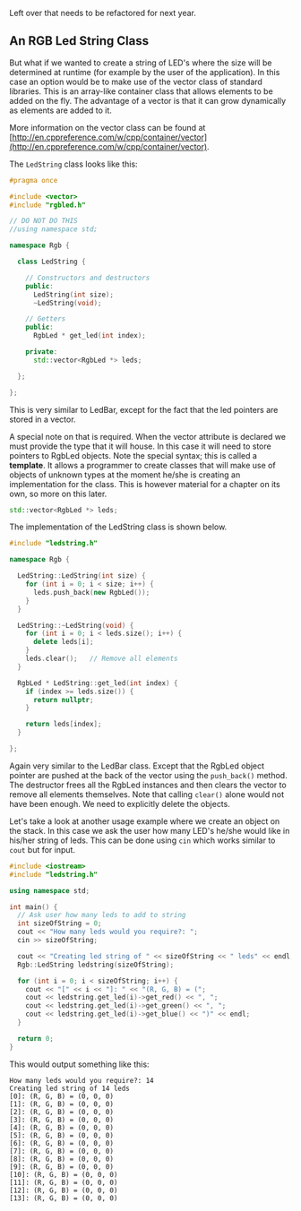 Left over that needs to be refactored for next year.

## An RGB Led String Class

But what if we wanted to create a string of LED's where the size will be determined at runtime (for example by the user of the application). In this case an option would be to make use of the vector class of standard libraries. This is an array-like container class that allows elements to be added on the fly. The advantage of a vector is that it can grow dynamically as elements are added to it.

More information on the vector class can be found at [http://en.cppreference.com/w/cpp/container/vector](http://en.cppreference.com/w/cpp/container/vector).

The `LedString` class looks like this:

```cpp
#pragma once

#include <vector>
#include "rgbled.h"

// DO NOT DO THIS
//using namespace std;

namespace Rgb {

  class LedString {

    // Constructors and destructors
    public:
      LedString(int size);
      ~LedString(void);

    // Getters
    public:
      RgbLed * get_led(int index);

    private:
      std::vector<RgbLed *> leds;

  };

};
```

This is very similar to LedBar, except for the fact that the led pointers are stored in a vector.

A special note on that is required. When the vector attribute is declared we must provide the type that it will house. In this case it will need to store pointers to RgbLed objects. Note the special syntax; this is called a **template**. It allows a programmer to create classes that will make use of objects of unknown types at the moment he/she is creating an implementation for the class. This is however material for a chapter on its own, so more on this later.

```cpp
std::vector<RgbLed *> leds;
```

The implementation of the LedString class is shown below.

```cpp
#include "ledstring.h"

namespace Rgb {

  LedString::LedString(int size) {
    for (int i = 0; i < size; i++) {
      leds.push_back(new RgbLed());
    }
  }

  LedString::~LedString(void) {
    for (int i = 0; i < leds.size(); i++) {
      delete leds[i];
    }
    leds.clear();   // Remove all elements
  }

  RgbLed * LedString::get_led(int index) {
    if (index >= leds.size()) {
      return nullptr;
    }

    return leds[index];
  }

};
```

Again very similar to the LedBar class. Except that the RgbLed object pointer are pushed at the back of the vector using the `push_back()` method. The destructor frees all the RgbLed instances and then clears the vector to remove all elements themselves. Note that calling `clear()` alone would not have been enough. We need to explicitly delete the objects.

Let's take a look at another usage example where we create an object on the stack. In this case we ask the user how many LED's he/she would like in his/her string of leds. This can be done using `cin` which works similar to `cout` but for input.

```cpp
#include <iostream>
#include "ledstring.h"

using namespace std;

int main() {
  // Ask user how many leds to add to string
  int sizeOfString = 0;
  cout << "How many leds would you require?: ";
  cin >> sizeOfString;

  cout << "Creating led string of " << sizeOfString << " leds" << endl;
  Rgb::LedString ledstring(sizeOfString);

  for (int i = 0; i < sizeOfString; i++) {
    cout << "[" << i << "]: " << "(R, G, B) = (";
    cout << ledstring.get_led(i)->get_red() << ", ";
    cout << ledstring.get_led(i)->get_green() << ", ";
    cout << ledstring.get_led(i)->get_blue() << ")" << endl;
  }

  return 0;
}
```

This would output something like this:

```text
How many leds would you require?: 14
Creating led string of 14 leds
[0]: (R, G, B) = (0, 0, 0)
[1]: (R, G, B) = (0, 0, 0)
[2]: (R, G, B) = (0, 0, 0)
[3]: (R, G, B) = (0, 0, 0)
[4]: (R, G, B) = (0, 0, 0)
[5]: (R, G, B) = (0, 0, 0)
[6]: (R, G, B) = (0, 0, 0)
[7]: (R, G, B) = (0, 0, 0)
[8]: (R, G, B) = (0, 0, 0)
[9]: (R, G, B) = (0, 0, 0)
[10]: (R, G, B) = (0, 0, 0)
[11]: (R, G, B) = (0, 0, 0)
[12]: (R, G, B) = (0, 0, 0)
[13]: (R, G, B) = (0, 0, 0)
```
